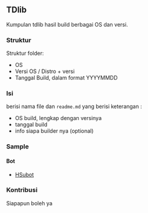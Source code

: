 ## TDlib

Kumpulan tdlib hasil build berbagai OS dan versi.

### Struktur

Struktur folder:

- OS
- Versi OS / Distro + versi
- Tanggal Build, dalam format YYYYMMDD

### Isi

berisi nama file dan `readme.md` yang berisi keterangan :

- OS build, lengkap dengan versinya
- tanggal build
- info siapa builder nya (optional)

### Sample

#### Bot

- [HSubot](https://github.com/banghasan/hsubot)

### Kontribusi

Siapapun boleh ya